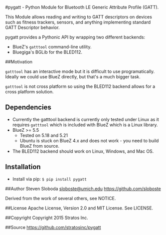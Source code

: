 #pygatt - Python Module for Bluetooth LE Generic Attribute Profile (GATT).

This Module allows reading and writing to GATT descriptors on devices such as
fitness trackers, sensors, and anything implementing standard GATT Descriptor behavior.

pygatt provides a Pythonic API by wrapping two different backends:
* BlueZ's `gatttool` command-line utility.
* Bluegiga's BGLib for the BLED112.


##Motivation

`gatttool` has an interactive mode but it is difficult to use programatically.
Ideally we could use BlueZ directly, but that's a much bigger task.

`gatttool` is not cross platform so using the BLED112 backend allows for a cross platform solution.


## Dependencies
* Currently the gatttool backend is currently only tested under Linux as it requires `gatttool` which is included with BlueZ which is a Linux library.
* BlueZ >= 5.5
    * Tested on 5.18 and 5.21
    * Ubuntu is stuck on BlueZ 4.x and does not work - you need to build BlueZ
      from source.
* The BLED112 backend should work on Linux, Windows, and Mac OS.


## Installation
* Install via pip: `$ pip install pygatt`


##Author
Steven Sloboda <sloboste@umich.edu> https://github.com/sloboste

Derived from the work of several others, see NOTICE.


##License
Apache License, Version 2.0 and MIT License. See LICENSE.


##Copyright
Copyright 2015 Stratos Inc.


##Source
https://github.com/stratosinc/pygatt
